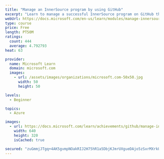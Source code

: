 ```yaml
---
title: "Manage an InnerSource program by using GitHub"
excerpt: "Learn to manage a successful InnerSource program on GitHub through effective discoverability, guidance, and maintenance."
webUrl: https://docs.microsoft.com/en-us/learn/modules/manage-innersource-program-github/
type: course
price: Free
length: PT50M
ratings:
  count: 444
  average: 4.792793
heat: 63

provider:
  name: Microsoft Learn
  domain: microsoft.com
  images:
    - url: /assets/images/organizations/microsoft.com-50x50.jpg
      width: 50
      height: 50

levels:
  - Beginner

topics:
  - Azure

images:
  - url: https://docs.microsoft.com/learn/achievements/github/manage-innersource-program-github-social.png
    width: 640
    height: 320
    isCached: true

secured: "zuGmmjJTgq+4AK5gvmpNOakRIJ2H75hR1a5DbjKJmrUXgueDAjo5zSxrMXrkUMJPtxSa+DCFStETkA1U34/6ERsfXrTRqcTr8oSy1+oc+F2OwL9Hvd2miGjYloCcvujzhjM3h+SJb6egYeJq07HpVoAZCvdpat5hb17B3pWYDcdE5w9cvtMcLF+T73HYRkHDRhu2a1+9HQEN0+QHmV0w2yFjLSFuQ0IB+eFbE7qlutSfnGdumfnzRX6UbrgSLfu+i4MkTuVHNzyVeGgAPNf1syTCKCi4d2B2mAmps9/pkk5xwTDqAmEuoBlzXyKsnCKQDasy4vVpggkIJy+yYrSQ3xQkGERUlUEWSH/WufOt4K17rlbF+c4hHNstIG2N3Rif59MtDm2Wg3X8MhMu5Tq/hq5oTBt7r6W93vjAiu6Gk5A=;3BLIqKBE0/+C7hI1dj9NAQ=="
---
```


